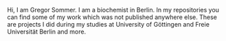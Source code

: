 Hi, I am Gregor Sommer. I am a biochemist in Berlin. In my repositories you can find some of my work which was not published anywhere else. These are projects I did during my studies at University of Göttingen and Freie Universität Berlin and more. 
